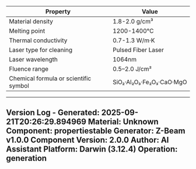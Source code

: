 | Property | Value |
|----------|-------|
| Material density | 1.8-2.0 g/cm³ |
| Melting point | 1200-1400°C |
| Thermal conductivity | 0.7-1.3 W/m·K |
| Laser type for cleaning | Pulsed Fiber Laser |
| Laser wavelength | 1064nm |
| Fluence range | 0.5–2.0 J/cm² |
| Chemical formula or scientific symbol | SiO₂·Al₂O₃·Fe₂O₃·CaO·MgO |


---
Version Log - Generated: 2025-09-21T20:26:29.894969
Material: Unknown
Component: propertiestable
Generator: Z-Beam v1.0.0
Component Version: 2.0.0
Author: AI Assistant
Platform: Darwin (3.12.4)
Operation: generation
---